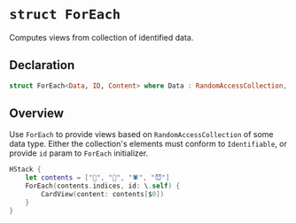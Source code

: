 # `struct ForEach`

Computes views from collection of identified data.

## Declaration

```swift
struct ForEach<Data, ID, Content> where Data : RandomAccessCollection, ID : Hashable
```

## Overview

Use `ForEach` to provide views based on `RandomAccessCollection` of some data type. Either the collection's elements must conform to `Identifiable`, or provide `id` param to `ForEach` initializer.

```swift
HStack {
    let contents = ["👻", "🎃", "🕷️", "😈"]
    ForEach(contents.indices, id: \.self) {
        CardView(content: contents[$0])
    }
}
```
